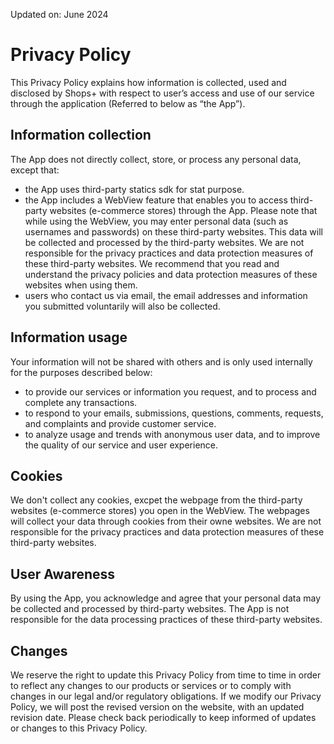 Updated on: June 2024

# Privacy Policy

This Privacy Policy explains how information is collected, used and disclosed by Shops+ with respect to user’s access and use of our service through the application (Referred to below as “the App”).

## Information collection

The App does not directly collect, store, or process any personal data, except that:

* the App uses third-party statics sdk for stat purpose.
* the App includes a WebView feature that enables you to access third-party websites (e-commerce stores) through the App. Please note that while using the WebView, you may enter personal data (such as usernames and passwords) on these third-party websites. This data will be collected and processed by the third-party websites. We are not responsible for the privacy practices and data protection measures of these third-party websites. We recommend that you read and understand the privacy policies and data protection measures of these websites when using them.
* users who contact us via email, the email addresses and information you submitted voluntarily will also be collected.

## Information usage

Your information will not be shared with others and is only used internally for the purposes described below:

* to provide our services or information you request, and to process and complete any transactions.
* to respond to your emails, submissions, questions, comments, requests, and complaints and provide customer service.
* to analyze usage and trends with anonymous user data, and to improve the quality of our service and user experience.

## Cookies

We don't collect any cookies, excpet the webpage from the third-party websites (e-commerce stores) you open in the WebView. The webpages will collect your data through cookies from their owne websites. We are not responsible for the privacy practices and data protection measures of these third-party websites.

## User Awareness

By using the App, you acknowledge and agree that your personal data may be collected and processed by third-party websites. The App is not responsible for the data processing practices of these third-party websites.

## Changes

We reserve the right to update this Privacy Policy from time to time in order to reflect any changes to our products or services or to comply with changes in our legal and/or regulatory obligations. If we modify our Privacy Policy, we will post the revised version on the website, with an updated revision date. Please check back periodically to keep informed of updates or changes to this Privacy Policy.
